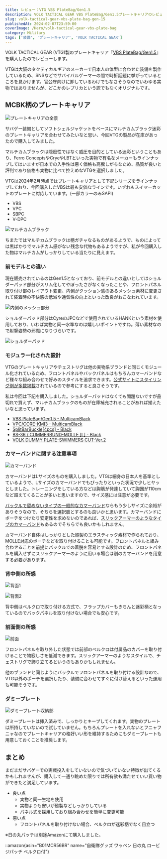 ```yaml
---
title: レビュー：VTG VBS PlateBag/Gen1.5
description: VOLK TACTICAL GEAR VBS PlateBag/Gen1.5プレートキャリアのレビュー。日本人体型に合わせた設計のマルチカムブラック迷彩。モジュラー設計、カマーバンドサイズ、実物生地使用の詳細解説。
slug: volk-tactical-gear-vbs-plate-bag-gen-15
publishedAt: 2024-02-07T23:59:00
coverImage: /Hero/volk-tactical-gear-vbs-plate-bag
category: Military
tags: ['装備', 'プレートキャリア', 'VOLK TACTICAL GEAR']
---
```


VOLK TACTICAL GEAR (VTG)製のプレートキャリア『[VBS PlateBag/Gen1.5](https://shop.vtg.jp/products/vtg-ve-vbs137)』を購入したのでレビューします。

VTGは大阪のタクティカルギアのメーカーで日本人の体型に合わせた装備を製作しているため、SNSなどでサバイバルゲーマーの間で時折話題に挙がっているところを見かけます。官公庁向けに卸しているわけでもなさそうなのでいわゆる実物ではありませんが、どこかのレプリカという訳でもなくオリジナルです。

## MCBK柄のプレートキャリア

![プレートキャリアの全景](/Review/wodf8axhovky4xfiwcbj)

サバゲー装備としてソフトシェルジャケットをベースにマルチカムブラック迷彩のプレートキャリアを合わせてみたいなと思い、今回VTGの製品が在庫があったので購入してみました。

マルチカムブラックは隠密性ではなく威圧を目的としている迷彩ということもあり、Ferro ConceptsやCryeやLBTといった実物で有名なメーカーもラインナップしてはいますが日本での入手性は悪く価格も高騰しがちなため、品質が良いと評判であり価格も実物に比べて控えめなVTGを選択しました。

VTGは2024年2月時点ではプレートキャリアとして下記シリーズをラインナップしており、今回購入したVBSは最も安価なラインです。いずれもスイマーカットのプレートに対応しています。(一部カラーのみSAPI)

- VBS
- VPC
- SBPC
- V-DPC

![マルチカムブラック](/Hero/volk-tactical-gear-vbs-plate-bag)

ちまたではマルチカムブラックは柄ガチャなるものがあるようで、ものによっては黒ばかりでマルチカム感がない残念な代物もあるようですが、私が今回購入した物はマルチカムがしっかりしている当たりに見えます。

### 前モデルとの違い

現在販売されているのはGen1.5となっており、前モデルとの違いとしてはショルダーパッド部分がスリム化してやぼったさがなくなったことや、フロントパネル取り付け部のレイアウト変更、内側がクッション感のあるメッシュ素材に変更されて装着時の不快感の低減や通気性の向上といった改良がおこなわれています。

![内側のメッシュ部分](/Review/p9qy7f4zipa4yqiywk9x)

ショルダーパッド部分はCyreのJPCなどで使用されているHANKという素材を使用しており、いわば実物と同一水準なのは嬉しいポイントですね。薄い素材なので射撃姿勢の邪魔になりづらいです。

![ショルダーパッド](/Review/lwsddxyybudnakh967jm)

### モジュラー化された設計

VTGのプレートキャリアやチェストリグは他の実物系ブランドと同じくモジュール化されているため、フロントパネルやバックパネルはもちろんカマーバンドなど様々な組み合わせで好みのスタイルを追求できます。[公式サイトにスタイリング例が多数掲載](https://shop.vtg.jp/blogs/equipment-reference)されているので参考にすると良さそうです。

私は今回は下記を購入しました。ショルダーパッドはなくても問題ないですが品切れで買えず、マルチカムブラックのものが在庫補充されることがあれば揃えたいなと思っています。

- [VBS PlateBag/Gen1.5 - MulticamBlack](https://shop.vtg.jp/products/vtg-ve-vbs137?variant=45101373161753)
- [VPC/CORE-KMI3 - MulticamBlack](https://shop.vtg.jp/products/vtg-ve-vpc14a?variant=45101365461273)
- [SplitBarBuckle[4pcs] - Black](https://shop.vtg.jp/products/vtg-ma-sbb01a?variant=45101340688665)
- [BS-36 / CUMMERBUND-MOLLE [L] - Black](https://shop.vtg.jp/products/vtg-ve-vbs80a?variant=45101304578329)
- [VOLK DUMMY PLATE-SWIMMERS CUT-Ver.2](https://shop.vtg.jp/products/vtg-ac-dpt02a)

### カマーバンドに関する注意事項

![カマーバンド](/Review/egh1uj8vjtvstub5qsyq)

カマーバンドはLサイズのものを購入しました。VTGは細身の日本人を基準としているようで、Lサイズのカマーバンドでもぴったりといった状況で少しヒヤッとしました。トレーニングをしている方などは胸筋が発達していて胸囲が110cmなど超えてくることが多いと思いますので、サイズ感には注意が必要です。

[バックルで留めないタイプの一般的なカマーバンド](https://shop.vtg.jp/products/cummer-bund-2r)ならもう少しサイズに余裕がありそうなので、そちらを選択肢とするのも良いかと思います。カマーバンドにポーチをつけたり安定性を求めないのであれば、[スリックアーマーのようなタイプのカマーバンド](https://shop.vtg.jp/products/slick-cummerbund-narrow)もあるのでそちらでも良いかもしれません。

カマーバンド自体はしっかりとした縫製のエラスティック素材で作られており、MOLLE対応のポーチなどを取り付けることも可能です。フロントパネルと組み合わせることを前提にバックルでの着脱を容易とする設計のため、フロントパネルを購入せずにスリックアーマーのように用いる場合は別のカマーバンドを用意する必要があります。

### 背中側の所感

![背面1](/Review/b5v47mkiyv4ynmdfxigs)

![背面2](/Review/zsfux5wfe2s0kzsjcoat)

背中側はベルクロで取り付ける方式で、フラップカバーもきちんと迷彩柄となっているのでバックパネルを取り付けない場合でも安心です。

### 前面側の所感

![前面](/Review/liresxshdfyqpe5iq5ya)

フロントパネルを取り外した状態では前部のベルクロは付属品のカバーを取り付けることで物寂しさを低減できます。スリックアーマーのようなスタイルで、チェストリグで飾り立てるというのもありかもしれません。

他のブランドと同じようにバックルでフロントパネルを取り付ける設計なので、VTG以外のポーチを選択したり、装備に合わせてすぐに付け替えるといった運用も可能そうです。

### ダミープレート

![ダミープレート収納部](/Review/rb1ypqwkh2xg996b6d4u)

ダミープレートは挿入済みで、しっかりとキープしてくれます。実物のプレートは所持していないので試していません。もちろんプレートを入れないとフニャフニャなのでプレートキャリアの格好いい形を維持するためにもダミープレートも用意しておくことを推奨します。

## まとめ

まだまだサバゲーでの実戦投入をしていないので気づいていない特徴が出てくるかもしれませんが、購入して一通り眺めた限りでは所有欲も満たせていい買い物ができたと満足しています。

- 良い点
  - 実物と同一生地を使用
  - 実物よりも安いが縫製などしっかりしている
  - パネル式を採用しており組み合わせを簡単に変更可能
- 悪い点
  - フロントパネルを取り付けない場合、ベルクロが迷彩柄でなく目立つ

※日の丸パッチは別途Amazonにて購入しました。

::amazon{asin="B01MCR56BR" name="自衛隊グッズ ワッペン 日の丸 ロービジパッチ ベルクロ付"}
